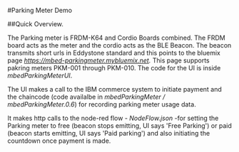 #Parking Meter Demo


##Quick Overview.

The Parking meter is FRDM-K64 and Cordio Boards combined. The FRDM board acts as the meter and the cordio acts as the BLE Beacon. The beacon transmits short urls in Eddystone standard and this points to the bluemix page *https://mbed-parkingmeter.mybluemix.net.* This page supports pakring meters PKM-001 through PKM-010. The code for the UI is inside *mbedParkingMeterUI*. 

The UI makes a call to the IBM commerce system to initiate payment and the chaincode (code availalbe in *mbedParkingMeter / mbedParkingMeter.0.6*) for recording parking meter usage data.

It makes http calls to the node-red flow - *NodeFlow.json* -for setting the Parking meter to free (beacon stops emitting, UI says 'Free Parking') or paid (beacon starts emitting, UI says 'Paid parking') and also initiating the countdown once payment is made. 
